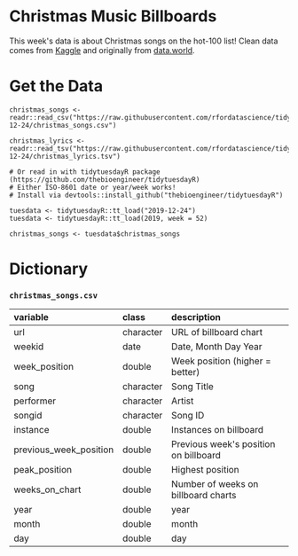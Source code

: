 # Christmas Music Billboards

This week's data is about Christmas songs on the hot-100 list! Clean data comes from [Kaggle](https://www.kaggle.com/sharkbait1223/billboard-top-100-christmas-carol-dataset) and originally from [data.world](https://data.world/kcmillersean/billboard-hot-100-1958-2017).

# Get the Data

```
christmas_songs <- readr::read_csv("https://raw.githubusercontent.com/rfordatascience/tidytuesday/master/data/2019/2019-12-24/christmas_songs.csv")

christmas_lyrics <- readr::read_tsv("https://raw.githubusercontent.com/rfordatascience/tidytuesday/master/data/2019/2019-12-24/christmas_lyrics.tsv")

# Or read in with tidytuesdayR package (https://github.com/thebioengineer/tidytuesdayR)
# Either ISO-8601 date or year/week works!
# Install via devtools::install_github("thebioengineer/tidytuesdayR")

tuesdata <- tidytuesdayR::tt_load("2019-12-24")
tuesdata <- tidytuesdayR::tt_load(2019, week = 52)

christmas_songs <- tuesdata$christmas_songs
```

# Dictionary


### `christmas_songs.csv`

|variable               |class     |description |
|:----------------------|:---------|:-----------|
|url                    |character | URL of billboard chart|
|weekid                 |date | Date, Month Day Year|
|week_position          |double    | Week position (higher = better)|
|song                   |character |Song Title|
|performer              |character | Artist |
|songid                 |character | Song ID|
|instance               |double    | Instances on billboard |
|previous_week_position |double    | Previous week's position on billboard |
|peak_position          |double    | Highest position |
|weeks_on_chart         |double    | Number of weeks on billboard charts |
|year                   |double    | year|
|month                  |double    | month|
|day                    |double    | day |
